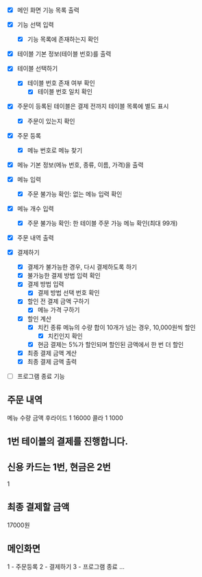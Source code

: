 - [x] 메인 화면 기능 목록 출력
- [x] 기능 선택 입력
  - [x] 기능 목록에 존재하는지 확인 

- [x] 테이블 기본 정보(테이블 번호)를 출력
- [x] 테이블 선택하기
  - [x] 테이블 번호 존재 여부 확인
    - [x] 테이블 번호 일치 확인
- [x] 주문이 등록된 테이블은 결제 전까지 테이블 목록에 별도 표시
  - [x] 주문이 있는지 확인 

- [x] 주문 등록
  - [x] 메뉴 번호로 메뉴 찾기
- [x] 메뉴 기본 정보(메뉴 번호, 종류, 이름, 가격)을 출력
- [x] 메뉴 입력
  - [x] 주문 불가능 확인: 없는 메뉴 입력 확인
- [x] 메뉴 개수 입력
  - [x] 주문 불가능 확인: 한 테이블 주문 가능 메뉴 확인(최대 99개)
- [x] 주문 내역 출력 

- [x] 결제하기
  - [x] 결제가 불가능한 경우, 다시 결제하도록 하기
   - [x] 불가능한 결제 방법 입력 확인
  - [x] 결제 방법 입력
    - [x] 결제 방법 선택 번호 확인 
  - [x] 할인 전 결제 금액 구하기 
    - [x] 메뉴 가격 구하기 
  - [x] 할인 계산
    - [x] 치킨 종류 메뉴의 수량 합이 10개가 넘는 경우, 10,000원씩 할인
      - [x] 치킨인지 확인 
    - [x] 현금 결제는 5%가 할인되며 할인된 금액에서 한 번 더 할인
  - [x] 최종 결제 금액 계산
  - [x] 최종 결제 금액 출력

- [ ] 프로그램 종료 기능




## 주문 내역
메뉴 수량 금액
후라이드 1 16000
콜라 1 1000

## 1번 테이블의 결제를 진행합니다.
## 신용 카드는 1번, 현금은 2번
1

## 최종 결제할 금액
17000원

## 메인화면
1 - 주문등록
2 - 결제하기
3 - 프로그램 종료
...